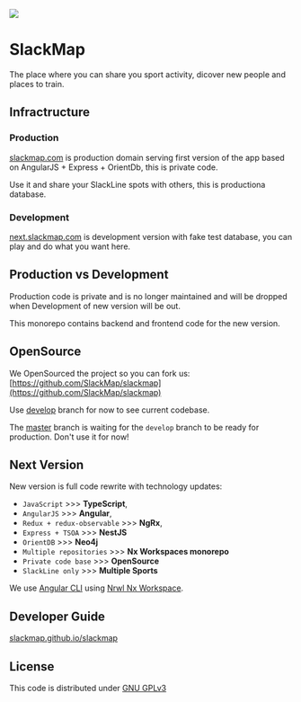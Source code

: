 <a href="https://next.slackmap.com" target="_blank"><img src="https://next.slackmap.com/assets/logo-hor-sub.svg" style="max-height: 200px;display: block;margin: auto;"></a>

# SlackMap

The place where you can share you sport activity, dicover new people and places to train.

## Infractructure

### Production

[slackmap.com](https://slackmap.com) is production domain serving first version of the app based on AngularJS + Express + OrientDb, this is private code.

Use it and share your SlackLine spots with others, this is productiona database.

### Development

[next.slackmap.com](https://next.slackmap.com) is development version with fake test database, you can play and do what you want here.

## Production vs Development

Production code is private and is no longer maintained and will be dropped when Development of new version will be out.

This monorepo contains backend and frontend code for the new version.

## OpenSource

We OpenSourced the project so you can fork us: [https://github.com/SlackMap/slackmap](https://github.com/SlackMap/slackmap)

Use [develop](https://github.com/SlackMap/slackmap/tree/develop) branch for now to see current codebase.

The [master](https://github.com/SlackMap/slackmap/tree/develop) branch is waiting for the `develop` branch to be ready for production. Don't use it for now!

## Next Version

New version is full code rewrite with technology updates: 

* `JavaScript` >>> **TypeScript**, 
* `AngularJS` >>> **Angular**, 
* `Redux + redux-observable` >>> **NgRx**, 
* `Express + TSOA` >>> **NestJS**
* `OrientDB` >>> **Neo4j**
* `Multiple repositories` >>> **Nx Workspaces monorepo**
* `Private code base` >>> **OpenSource**
* `SlackLine only` >>> **Multiple Sports**

We use [Angular CLI](https://github.com/angular/angular-cli) using [Nrwl Nx Workspace](https://nrwl.io/nx).

## Developer Guide

[slackmap.github.io/slackmap](https://slackmap.github.io/slackmap)

## License

This code is distributed under [ GNU GPLv3](LICENSE)

